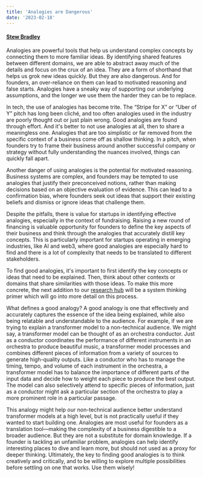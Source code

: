 ```yaml
---
title: 'Analogies are Dangerous'
date: '2023-02-18'
---
```

#### [Stew Bradley](https://twitter.com/stewbradley)

Analogies are powerful tools that help us understand complex concepts by connecting them to more familiar ideas. By identifying shared features between different domains, we are able to abstract away much of the details and focus on the crux of an idea. They are a form of shorthand that helps us grok new ideas quickly. But they are also dangerous. And for founders, an over-reliance on them can lead to motivated reasoning and false starts. Analogies have a sneaky way of supporting our underlying assumptions, and the longer we use them the harder they can be to replace.

In tech, the use of analogies has become trite. The “Stripe for X” or “Uber of Y” pitch has long been cliché, and too often analogies used in the industry are poorly thought out or just plain wrong. Good analogies are found through effort. And it's better to not use analogies at all, then to share a meaningless one. Analogies that are too simplistic or far removed from the specific context of a business come off as shallow thinking. In a pitch, when founders try to frame their business around another successful company or strategy without fully understanding the nuances involved, things can quickly fall apart.

Another danger of using analogies is the potential for motivated reasoning. Business systems are complex, and founders may be tempted to use analogies that justify their preconceived notions, rather than making decisions based on an objective evaluation of evidence. This can lead to a confirmation bias, where founders seek out ideas that support their existing beliefs and dismiss or ignore ideas that challenge them.

Despite the pitfalls, there is value for startups in identifying effective analogies, especially in the context of fundraising. Raising a new round of financing is valuable opportunity for founders to define the key aspects of their business and think through the analogies that accurately distill key concepts. This is particularly important for startups operating in emerging industries, like AI and web3, where good analogies are especially hard to find and there is a lot of complexity that needs to be translated to different stakeholders.

To find good analogies, it's important to first identify the key concepts or ideas that need to be explained. Then, think about other contexts or domains that share similarities with those ideas. To make this more concrete, the next addition to our [research hub](https://el-cap-research-hub.super.site/) will be a system thinking primer which will go into more detail on this process.

What defines a good analogy? A good analogy is one that effectively and accurately captures the essence of the idea being explained, while also being relatable and understandable to the audience. For example, if we are trying to explain a transformer model to a non-technical audience. We might say, a transformer model can be thought of as an orchestra conductor. Just as a conductor coordinates the performance of different instruments in an orchestra to produce beautiful music, a transformer model processes and combines different pieces of information from a variety of sources to generate high-quality outputs. Like a conductor who has to manage the timing, tempo, and volume of each instrument in the orchestra, a transformer model has to balance the importance of different parts of the input data and decide how to weight each piece to produce the best output. The model can also selectively attend to specific pieces of information, just as a conductor might ask a particular section of the orchestra to play a more prominent role in a particular passage.

This analogy might help our non-technical audience better understand transformer models at a high level, but is not practically useful if they wanted to start building one. Analogies are most useful for founders as a translation tool—making the complexity of a business digestible to a broader audience. But they are not a substitute for domain knowledge. If a founder is tackling an unfamiliar problem, analogies can help identify interesting places to dive and learn more, but should not used as a proxy for deeper thinking. Ultimately, the key to finding good analogies is to think creatively and critically, and to be willing to explore multiple possibilities before settling on one that works. Use them wisely!
